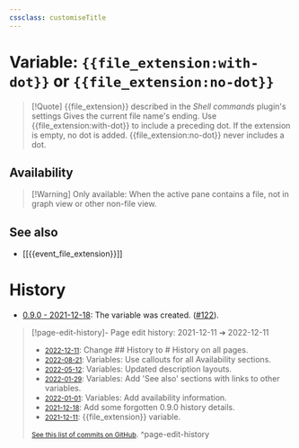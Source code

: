 ```yaml
---
cssclass: customiseTitle
---
```

# Variable: `{{file_extension:with-dot}}` or `{{file_extension:no-dot}}`
> [!Quote] {{file_extension}} described in the *Shell commands* plugin's settings
> Gives the current file name's ending. Use {{file_extension:with-dot}} to include a preceding dot. If the extension is empty, no dot is added. {{file_extension:no-dot}} never includes a dot.

## Availability
> [!Warning] Only available:
> When the active pane contains a file, not in graph view or other non-file view.

## See also
- [[{{event_file_extension}}]]

# History
- [0.9.0 - 2021-12-18](https://github.com/Taitava/obsidian-shellcommands/blob/main/CHANGELOG.md#090---2021-12-18): The variable was created. ([#122](https://github.com/Taitava/obsidian-shellcommands/issues/122)).

> [!page-edit-history]- Page edit history: 2021-12-11 &#10132; 2022-12-11
> - [<small>2022-12-11</small>](https://github.com/Taitava/obsidian-shellcommands-documentation/commit/10ffc392aaf12df9cc211fb05030d43bcb772aad): Change ## History to # History on all pages.
> - [<small>2022-08-21</small>](https://github.com/Taitava/obsidian-shellcommands-documentation/commit/a1bc8cac4a5ba12608ef30eabfcbb616a69710bd): Variables: Use callouts for all Availability sections.
> - [<small>2022-05-12</small>](https://github.com/Taitava/obsidian-shellcommands-documentation/commit/b3e7de3816f3d1b8675616f41e6fc4b8fe66e740): Variables: Updated description layouts.
> - [<small>2022-01-29</small>](https://github.com/Taitava/obsidian-shellcommands-documentation/commit/e4c431cdcbfcff0c95963613c9466171a38e90dd): Variables: Add 'See also' sections with links to other variables.
> - [<small>2022-01-01</small>](https://github.com/Taitava/obsidian-shellcommands-documentation/commit/8610b6660a05e99d0cc0531db30ffde0bfc2fe8e): Variables: Add availability information.
> - [<small>2021-12-18</small>](https://github.com/Taitava/obsidian-shellcommands-documentation/commit/798838b1b921a0b1e832c95af7d60fcbc02eb448): Add some forgotten 0.9.0 history details.
> - [<small>2021-12-11</small>](https://github.com/Taitava/obsidian-shellcommands-documentation/commit/50aac17878dcdc8be628789f8c9fee1f566d3f3a): {{file_extension}} variable.
> 
> [<small>See this list of commits on GitHub</small>](https://github.com/Taitava/obsidian-shellcommands-documentation/commits/main/./Variables/%7B%7Bfile_extension%7D%7D.md).
> ^page-edit-history